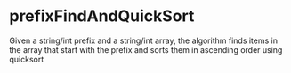 # prefixFindAndQuickSort
Given a string/int prefix and a string/int array, the algorithm finds items in the array that start with the prefix and sorts them in ascending order using quicksort
